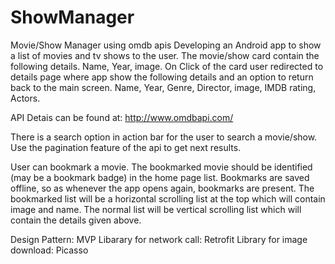 # ShowManager
Movie/Show Manager using omdb apis 
Developing an Android app to show a list of movies and tv shows to the user. The movie/show card contain the following details.
Name, Year, image.
On Click of the card user redirected to details page where app  show the following details and an option to return back to the main screen.
Name, Year, Genre, Director, image, IMDB rating, Actors.

API Detais can be found at: http://www.omdbapi.com/
 
There is a search option in action bar for the user to search a movie/show.
Use the pagination feature of the api to get next results.

User can bookmark a movie. The bookmarked movie should be identified (may be a bookmark badge) in the home page list. Bookmarks are saved offline, so as whenever the app opens again, bookmarks are present. 
The bookmarked list will be a horizontal scrolling list at the top which will contain image and name.
The normal list will be vertical scrolling list which will contain the details given above. 

Design Pattern: MVP
Libarary for network call: Retrofit
Library for image download: Picasso
